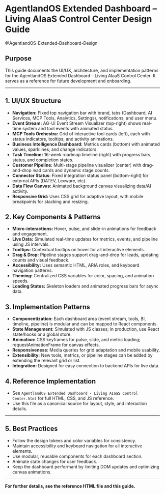 # AgentlandOS Extended Dashboard – Living AIaaS Control Center Design Guide

@AgentlandOS-Extended-Dashboard-Design

## Purpose
This guide documents the UI/UX, architecture, and implementation patterns for the AgentlandOS Extended Dashboard – Living AIaaS Control Center. It serves as a reference for future development and onboarding.

---

## 1. UI/UX Structure
- **Navigation:** Fixed top navigation bar with brand, tabs (Dashboard, AI Services, MCP Tools, Analytics, Settings), notifications, and user menu.
- **Event Stream:** AG-UI Event Stream Visualizer (top-right) shows real-time system and tool events with animated status.
- **MCP Tools Orchestra:** Grid of interactive tool cards (left), each with status indicators, tooltips, and activity animations.
- **Business Intelligence Dashboard:** Metrics cards (bottom) with animated values, sparklines, and change indicators.
- **Task Timeline:** 16-week roadmap timeline (right) with progress bars, status, and completion states.
- **Customer Pipeline:** Multi-stage pipeline visualizer (center) with drag-and-drop lead cards and dynamic stage counts.
- **Connector Status:** Fixed integration status panel (bottom-right) for external APIs (DATEV, Lexware, etc).
- **Data Flow Canvas:** Animated background canvas visualizing data/AI activity.
- **Responsive Grid:** Uses CSS grid for adaptive layout, with mobile breakpoints for stacking and resizing.

## 2. Key Components & Patterns
- **Micro-interactions:** Hover, pulse, and slide-in animations for feedback and engagement.
- **Live Data:** Simulated real-time updates for metrics, events, and pipeline using JS intervals.
- **Tooltips:** Contextual tooltips on hover for all interactive elements.
- **Drag & Drop:** Pipeline stages support drag-and-drop for leads, updating counts and visual feedback.
- **Accessibility:** Uses semantic HTML, ARIA roles, and keyboard navigation patterns.
- **Theming:** Centralized CSS variables for color, spacing, and animation speeds.
- **Loading States:** Skeleton loaders and animated progress bars for async data.

## 3. Implementation Patterns
- **Componentization:** Each dashboard area (event stream, tools, BI, timeline, pipeline) is modular and can be mapped to React components.
- **State Management:** Simulated with JS classes; in production, use React state/hooks or a global store.
- **Animation:** CSS keyframes for pulse, slide, and metric loading; requestAnimationFrame for canvas effects.
- **Responsiveness:** Media queries for grid adaptation and mobile usability.
- **Extensibility:** New tools, metrics, or pipeline stages can be added by extending the relevant grid or list.
- **Integration:** Designed for easy connection to backend APIs for live data.

## 4. Reference Implementation
- See `AgentlandOS Extended Dashboard - Living AIaaS Control Center.html` for full HTML, CSS, and JS reference.
- Use this file as a canonical source for layout, style, and interaction details.

---

## 5. Best Practices
- Follow the design tokens and color variables for consistency.
- Maintain accessibility and keyboard navigation for all interactive elements.
- Use modular, reusable components for each dashboard section.
- Animate state changes for user feedback.
- Keep the dashboard performant by limiting DOM updates and optimizing canvas animations.

---

**For further details, see the reference HTML file and this guide.**
